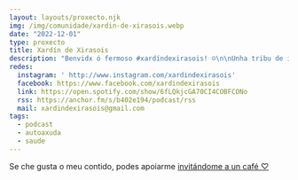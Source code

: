 ```yaml
---
layout: layouts/proxecto.njk
img: /img/comunidade/xardin-de-xirasois.webp
date: "2022-12-01"
type: proxecto
title: Xardín de Xirasois
description: "Benvidx ó fermoso #xardíndexirasois! ☺\n\nUnha tribu de ialmas reencontrándose no camiño de seguir a luz."
redes:
  instagram: ' http://www.instagram.com/xardindexirasois'
  facebook: https://www.facebook.com/xardindexirasois
  link: https://open.spotify.com/show/6fLQkjcGA70CI4COBFCONo
  rss: https://anchor.fm/s/b402e194/podcast/rss
  mail: xardindexirasois@gmail.com
tags:
  - podcast
  - autoaxuda
  - saude
---
```

Se che gusta o meu contido, podes apoiarme [invitándome a un café ♡](https://ko-fi.com/xardindexirasois)